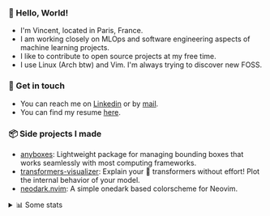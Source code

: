 ### 👋 Hello, World!

- I'm Vincent, located in Paris, France.
- I am working closely on MLOps and software engineering aspects of machine learning projects.
- I like to contribute to open source projects at my free time.
- I use Linux (Arch btw) and Vim. I'm always trying to discover new FOSS.

### 🔗 Get in touch

- You can reach me on [Linkedin](https://www.linkedin.com/in/vincent-duchauffour-3a9641155/) or by [mail](mailto:vincent.duchauffour@proton.me).
- You can find my resume [here](https://raw.githubusercontent.com/VDuchauffour/resume/main/resume.pdf).

### 📦 Side projects I made

- [anyboxes](https://github.com/VDuchauffour/anyboxes): Lightweight package for managing bounding boxes that works seamlessly with most computing frameworks.
- [transformers-visualizer](https://github.com/VDuchauffour/transformers-visualizer): Explain your 🤗 transformers without effort! Plot the internal behavior of your model. 
- [neodark.nvim](https://github.com/VDuchauffour/neodark.nvim): A simple onedark based colorscheme for Neovim.

<details><summary>📊 Some stats</summary>  
  
<p align="center">
  <img alt="VDuchauffour's github stats" src="https://github-readme-stats.vercel.app/api?username=VDuchauffour&include_all_commits=true&show_icons=true&theme=react"/>
  <br />
  <img alt="VDuchauffour's streak stats" src="https://streak-stats.demolab.com?user=VDuchauffour&theme=react"/>
  <br />
  <img alt="VDuchauffour's language stats" src="https://github-readme-stats.vercel.app/api/top-langs/?username=VDuchauffour&count_private=true&include_all_commits=true&show_icons=true&layout=compact&theme=react"/>
  <!--   <br />
  <img alt="VDuchauffour's Wakatime stats" src="https://github-readme-stats.vercel.app/api/wakatime?username=VDuchauffour&theme=react"/> -->
</p>

#### 🧭 Wakatime stats
<!--START_SECTION:waka-->
![Code Time](http://img.shields.io/badge/Code%20Time-1%2C026%20hrs%2018%20mins-blue)

![Lines of code](https://img.shields.io/badge/From%20Hello%20World%20I%27ve%20Written-1.9%20million%20lines%20of%20code-blue)

**🐱 My GitHub Data** 

> 📦 980.6 kB Used in GitHub's Storage 
 > 
> 🏆 1,706 Contributions in the Year 2023
 > 
> 🚫 Not Opted to Hire
 > 
> 📜 9 Public Repositories 
 > 
> 🔑 2 Private Repositories 
 > 
**I'm a Night 🦉** 

```text
🌞 Morning                49 commits          █░░░░░░░░░░░░░░░░░░░░░░░░   04.94 % 
🌆 Daytime                327 commits         ████████░░░░░░░░░░░░░░░░░   32.96 % 
🌃 Evening                398 commits         ██████████░░░░░░░░░░░░░░░   40.12 % 
🌙 Night                  218 commits         █████░░░░░░░░░░░░░░░░░░░░   21.98 % 
```
📅 **I'm Most Productive on Wednesday** 

```text
Monday                   193 commits         █████░░░░░░░░░░░░░░░░░░░░   19.46 % 
Tuesday                  77 commits          ██░░░░░░░░░░░░░░░░░░░░░░░   07.76 % 
Wednesday                233 commits         ██████░░░░░░░░░░░░░░░░░░░   23.49 % 
Thursday                 169 commits         ████░░░░░░░░░░░░░░░░░░░░░   17.04 % 
Friday                   120 commits         ███░░░░░░░░░░░░░░░░░░░░░░   12.10 % 
Saturday                 55 commits          █░░░░░░░░░░░░░░░░░░░░░░░░   05.54 % 
Sunday                   145 commits         ████░░░░░░░░░░░░░░░░░░░░░   14.62 % 
```


📊 **This Week I Spent My Time On** 

```text
💬 Programming Languages: 
Python                   27 hrs 5 mins       ██████████████████████░░░   87.90 % 
YAML                     1 hr 53 mins        ██░░░░░░░░░░░░░░░░░░░░░░░   06.16 % 
TOML                     45 mins             █░░░░░░░░░░░░░░░░░░░░░░░░   02.47 % 
Bash                     33 mins             ░░░░░░░░░░░░░░░░░░░░░░░░░   01.84 % 
Markdown                 18 mins             ░░░░░░░░░░░░░░░░░░░░░░░░░   00.98 % 
```


 Last Updated on 02/10/2023 00:35:25 UTC
<!--END_SECTION:waka-->
</details>
